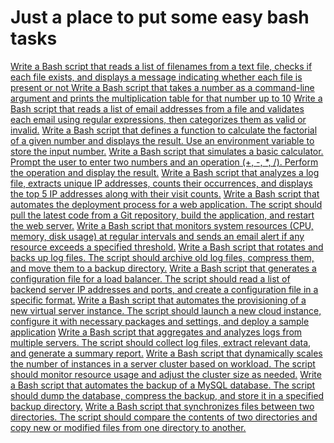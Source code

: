 # Just a place to put some easy bash tasks

[Write a Bash script that reads a list of filenames from a text file, checks if each file exists, and displays a message indicating whether each file is present or not ](bash-1.sh)
[Write a Bash script that takes a number as a command-line argument and prints the multiplication table for that number up to 10](bash-2.sh)
[Write a Bash script that reads a list of email addresses from a file and validates each email using regular expressions, then categorizes them as valid or invalid.](bash-3.sh)
[Write a Bash script that defines a function to calculate the factorial of a given number and displays the result. Use an environment variable to store the input number.](bash-4.sh)
[Write a Bash script that simulates a basic calculator. Prompt the user to enter two numbers and an operation (+, -, *, /). Perform the operation and display the result.](bash-5.sh)
[Write a Bash script that analyzes a log file, extracts unique IP addresses, counts their occurrences, and displays the top 5 IP addresses along with their visit counts.](bash-6.sh)
[Write a Bash script that automates the deployment process for a web application. The script should pull the latest code from a Git repository, build the application, and restart the web server.](bash-7.sh)
[Write a Bash script that monitors system resources (CPU, memory, disk usage) at regular intervals and sends an email alert if any resource exceeds a specified threshold.](bash-8.sh)
[Write a Bash script that rotates and backs up log files. The script should archive old log files, compress them, and move them to a backup directory.](bash-9.sh)
[Write a Bash script that generates a configuration file for a load balancer. The script should read a list of backend server IP addresses and ports, and create a configuration file in a specific format.](bash-10.sh)
[Write a Bash script that automates the provisioning of a new virtual server instance. The script should launch a new cloud instance, configure it with necessary packages and settings, and deploy a sample application](bash-11.sh)
[Write a Bash script that aggregates and analyzes logs from multiple servers. The script should collect log files, extract relevant data, and generate a summary report.](bash-12.sh)
[Write a Bash script that dynamically scales the number of instances in a server cluster based on workload. The script should monitor resource usage and adjust the cluster size as needed.](bash-13.sh)
[Write a Bash script that automates the backup of a MySQL database. The script should dump the database, compress the backup, and store it in a specified backup directory.](bash-14.sh)
[Write a Bash script that synchronizes files between two directories. The script should compare the contents of two directories and copy new or modified files from one directory to another.](bash-15.sh)